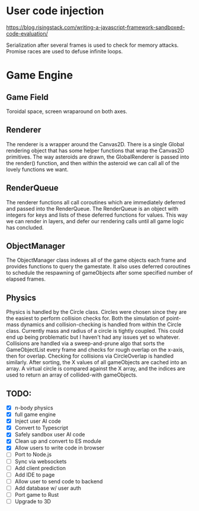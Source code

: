 # User code injection

https://blog.risingstack.com/writing-a-javascript-framework-sandboxed-code-evaluation/

Serialization after several frames is used to check for memory attacks.  
Promise races are used to defuse infinite loops.

# Game Engine 

## Game Field

Toroidal space, screen wraparound on both axes. 

## Renderer

The renderer is a wrapper around the Canvas2D. There is a single Global rendering object that has some helper functions that wrap
the Canvas2D primitives. The way asteroids are drawn, the GlobalRenderer is passed into the render() function, and then within the asteroid
we can call all of the lovely functions we want.

## RenderQueue

The renderer functions all call coroutines which are immediately deferred and passed into the RenderQueue. The RenderQueue is an object with integers
for keys and lists of these deferred functions for values. This way we can render in layers, and defer our rendering calls until all game logic has concluded.

## ObjectManager

The ObjectManager class indexes all of the game objects each frame and provides functions to query the gamestate. It also uses deferred coroutines to 
schedule the respawning of gameObjects after some specified number of elapsed frames. 

## Physics

Physics is handled by the Circle class. Circles were chosen since they are the easiest to perform collision checks for. Both the simulation of point-mass dynamics and collision-checking is handled from within the Circle class. Currently mass and radius of a circle is tightly coupled. This could end up being problematic but I 
haven't had any issues yet so whatever. Collisions are handled via a sweep-and-prune algo that sorts the GameObjectList every frame and checks for rough overlap on the x-axis, 
then for overlap. Checking for collisions via CircleOverlap is handled similarly. After sorting, the X values of all gameObjects are cached into an array. A virtual
circle is compared against the X array, and the indices are used to return an array of collided-with gameObjects.

## TODO:

- [x] n-body physics
- [x] full game engine
- [x] Inject user AI code
- [x] Convert to Typescript
- [x] Safely sandbox user AI code
- [x] Clean up and convert to ES module
- [x] Allow users to write code in browser
- [ ] Port to Node.js
- [ ] Sync via websockets
- [ ] Add client prediction
- [ ] Add IDE to page
- [ ] Allow user to send code to backend
- [ ] Add database w/ user auth
- [ ] Port game to Rust
- [ ] Upgrade to 3D